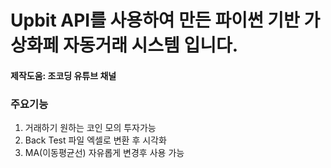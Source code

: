 # Upbit API를 사용하여 만든 파이썬 기반 가상화페 자동거래 시스템 입니다.
#### 제작도움: 조코딩 유튜브 채널


### 주요기능
1. 거래하기 원하는 코인 모의 투자가능
2. Back Test 파일 엑셀로 변환 후 시각화
3. MA(이동평균선) 자유롭게 변경후 사용 가능
